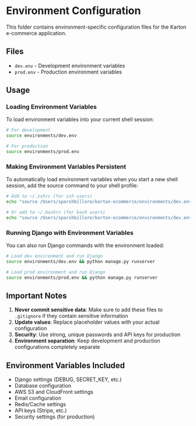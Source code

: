 # Environment Configuration

This folder contains environment-specific configuration files for the Karton e-commerce application.

## Files

- `dev.env` - Development environment variables
- `prod.env` - Production environment variables

## Usage

### Loading Environment Variables

To load environment variables into your current shell session:

```bash
# For development
source environments/dev.env

# For production
source environments/prod.env
```

### Making Environment Variables Persistent

To automatically load environment variables when you start a new shell session, add the source command to your shell profile:

```bash
# Add to ~/.zshrc (for zsh users)
echo "source /Users/sparshbillore/karton-ecommerce/environments/dev.env" >> ~/.zshrc

# Or add to ~/.bashrc (for bash users)
echo "source /Users/sparshbillore/karton-ecommerce/environments/dev.env" >> ~/.bashrc
```

### Running Django with Environment Variables

You can also run Django commands with the environment loaded:

```bash
# Load dev environment and run Django
source environments/dev.env && python manage.py runserver

# Load prod environment and run Django
source environments/prod.env && python manage.py runserver
```

## Important Notes

1. **Never commit sensitive data**: Make sure to add these files to `.gitignore` if they contain sensitive information
2. **Update values**: Replace placeholder values with your actual configuration
3. **Security**: Use strong, unique passwords and API keys for production
4. **Environment separation**: Keep development and production configurations completely separate

## Environment Variables Included

- Django settings (DEBUG, SECRET_KEY, etc.)
- Database configuration
- AWS S3 and CloudFront settings
- Email configuration
- Redis/Cache settings
- API keys (Stripe, etc.)
- Security settings (for production)
